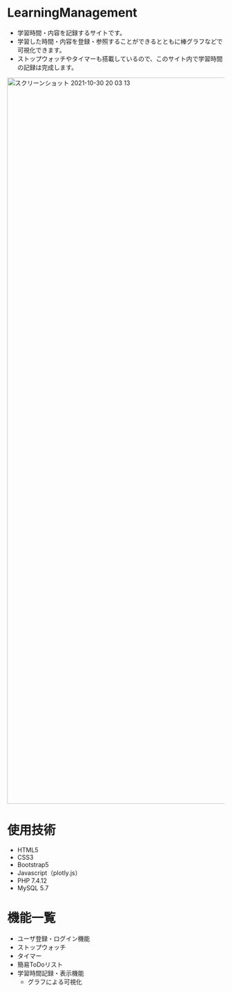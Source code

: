 # LearningManagement
- 学習時間・内容を記録するサイトです。
- 学習した時間・内容を登録・参照することができるとともに棒グラフなどで可視化できます。
- ストップウォッチやタイマーも搭載しているので、このサイト内で学習時間の記録は完成します。
<img width="1680" alt="スクリーンショット 2021-10-30 20 03 13" src="https://user-images.githubusercontent.com/78991083/139530369-037e2b8c-e1a4-4225-a168-6bd4a918436d.png">

# 使用技術
- HTML5
- CSS3
- Bootstrap5
- Javascript（plotly.js）
- PHP 7.4.12
- MySQL 5.7

# 機能一覧
- ユーザ登録・ログイン機能
- ストップウォッチ
- タイマー
- 簡易ToDoリスト
- 学習時間記録・表示機能
  - グラフによる可視化

